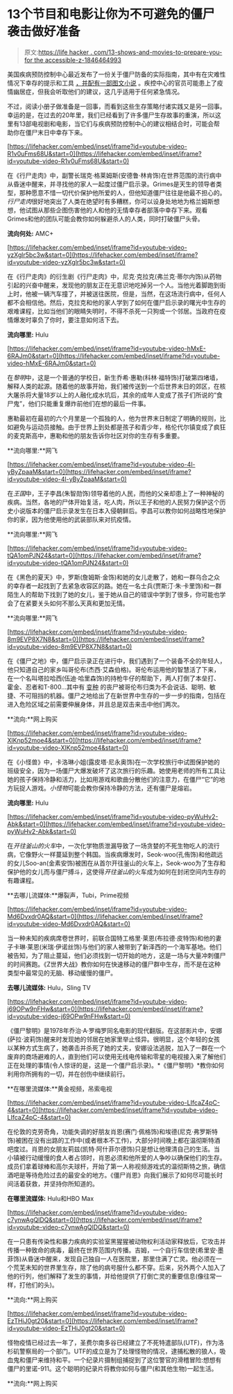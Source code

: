 # 13个节目和电影让你为不可避免的僵尸袭击做好准备

> 原文:[https://life hacker . com/13-shows-and-movies-to-prepare-you-for the accessible-z-1846464993](https://lifehacker.com/13-shows-and-movies-to-prepare-you-for-the-inevitable-z-1846464993)

美国疾病预防控制中心最近发布了一份关于僵尸防备的实际指南，其中有在灾难性情况下幸存的提示和工具 [，并配有一部图文小说](https://www.cdc.gov/cpr/zombies/#/page/1) 。疾控中心的官员可能患上了疫情幽居症，但我会听取他们的建议，这几乎适用于任何紧急情况。

不过，阅读小册子做准备是一回事，而看到这些生存策略付诸实践又是另一回事。幸运的是，在过去的20年里，我们已经看到了许多僵尸生存故事的重演，所以这里有13部电视剧和电影，当它们与疾病预防控制中心的建议相结合时，可能会帮助你在僵尸末日中幸存下来。

 [https://lifehacker.com/embed/inset/iframe?id=youtube-video-R1v0uFms68U&start=0](https://lifehacker.com/embed/inset/iframe?id=youtube-video-R1v0uFms68U&start=0) 

在《行尸走肉》中，副警长瑞克·格莱姆斯(安德鲁·林肯饰)在世界范围的流行病中从昏迷中醒来，并寻找他的家人一起度过僵尸启示录。Grimes是天生的领导者类型，那种愿意不惜一切代价保护他所爱的人，但他知道僵尸往往是他最不担心的。*行尸走肉*很好地突出了人类在绝望时有多糟糕，你可以设身处地地为格兰姆斯想想，他试图从那些企图伤害他的人和他的无情幸存者部落中幸存下来。观看Grimes和他的团队可能会教你如何躲避杀人的人类，同时打破僵尸头骨。

**流向何处:** AMC+

 [https://lifehacker.com/embed/inset/iframe?id=youtube-video-yzXglr5bc3w&start=0](https://lifehacker.com/embed/inset/iframe?id=youtube-video-yzXglr5bc3w&start=0) 

在《行尸走肉》的衍生剧《行尸走肉》中，尼克·克拉克(弗兰克·蒂尔内饰)从药物引起的兴奋中醒来，发现他的朋友正在无意识地吃掉另一个人。当他光着脚跑到街上时，他被一辆汽车撞了，并被送往医院，但是，当然，在这场流行病中，任何人都不会相信他。然后，克拉克和他的家人学到了如何在僵尸启示录的曙光中生存的艰难课程，比如当他们的眼睛失明时，不得不杀死一只狗或一个邻居。当政府在疫情爆发时辜负了你时，要注意如何活下去。

**流向哪里:** Hulu

 [https://lifehacker.com/embed/inset/iframe?id=youtube-video-hMxE-6RAJm0&start=0](https://lifehacker.com/embed/inset/iframe?id=youtube-video-hMxE-6RAJm0&start=0) 

在*黎明*中，这是一个普通的学校日，新生乔希·惠勒(科林·福特饰)打破第四堵墙，解释人类的起源。随着他的故事开始，我们被传送到一个后世界末日的郊区，在核大屠杀将大量18岁以上的人融化成水坑后，其余的成年人变成了孩子们所说的“食尸鬼”，他们只能重复爆炸前他们在想的最后一件事。

惠勒最初在最初的六个月里是一个孤独的人，他为世界末日制定了明确的规则，比如避免与运动员接触。由于世界上到处都是孩子和青少年，格伦代尔镇变成了疯狂的麦克斯高中，惠勒和他的朋友告诉你社区对你的生存有多重要。

**流向哪里:**网飞

 [https://lifehacker.com/embed/inset/iframe?id=youtube-video-4l-yByZpaaM&start=0](https://lifehacker.com/embed/inset/iframe?id=youtube-video-4l-yByZpaaM&start=0) 

在*王国*中，王子李昌(朱智勋饰)领导着他的人民，而他的父亲却患上了一种神秘的疾病。当然，各地的尸体开始复活，吃人肉，所以王子和他的人民努力保护这个历史小说版本的僵尸启示录发生在日本入侵朝鲜后。李昌可以教你如何战略性地保护你的家，因为他使用他的武装部队来对抗疫情。

**流向哪里:**网飞

 [https://lifehacker.com/embed/inset/iframe?id=youtube-video-tQA1omPJN24&start=0](https://lifehacker.com/embed/inset/iframe?id=youtube-video-tQA1omPJN24&start=0) 

在《黑色的夏天》中，罗斯(詹姆斯·金饰)和她的女儿走散了，她和一群乌合之众的幸存者一起找到了去紧急收容区的路。她在一名士兵(贾斯汀·朱·卡里饰)和一群陌生人的帮助下找到了她的女儿，鉴于她从自己的错误中学到了很多，你可能也学会了在紧要关头如何不那么天真和更加无情。

**流向哪里:**网飞

 [https://lifehacker.com/embed/inset/iframe?id=youtube-video-8m9EVP8X7N8&start=0](https://lifehacker.com/embed/inset/iframe?id=youtube-video-8m9EVP8X7N8&start=0) 

在《僵尸之地》中，僵尸启示录正在进行中，我们遇到了一个装备不全的年轻人，他只知道自己的家乡叫哥伦布(杰西·艾森伯格)。哥伦布运用他的智慧活了下来，在一个名叫塔拉哈西(伍迪·哈里森饰)的持枪牛仔的帮助下，两人打倒了本垒打、霍金、忍者和T-800...其中有 [变种](https://zombieland.fandom.com/wiki/Zombies) 的丧尸被哥伦布归类为不会说话、聪明、敏捷、不可阻挡的机器。僵尸之地给出了在新世界中生存的一步一步的指南，包括在进入危险区域之前需要伸展身体，并且总是双击来击中他们两次。

**流向:**网上购买

 [https://lifehacker.com/embed/inset/iframe?id=youtube-video-XlKnp52moe4&start=0](https://lifehacker.com/embed/inset/iframe?id=youtube-video-XlKnp52moe4&start=0) 

在《小怪兽》中，卡洛琳小姐(露皮塔·尼永奥饰)在一次学校旅行中试图保护她的班级安全，因为一场僵尸大爆发破坏了这次旅行的乐趣。她使用老师的所有工具让她的孩子保持冷静和活力，比如用游戏和歌曲分散他们的注意力，在僵尸“它”的地方玩捉人游戏。*小怪物*可能会教你保持冷静的方法，还有僵尸是熔岩。

**流向哪里:** Hulu

 [https://lifehacker.com/embed/inset/iframe?id=youtube-video-pyWuHv2-Abk&start=0](https://lifehacker.com/embed/inset/iframe?id=youtube-video-pyWuHv2-Abk&start=0) 

在*开往釜山的火车*中，一次化学物质泄漏导致了一场贪婪的不死生物吃人的流行病，它像野火一样蔓延到整个韩国。当疾病爆发时，Seok-woo(孔侑饰)和他疏远的女儿Soo-an(金素安饰)被困在从首尔开往釜山的火车上，Seok-woo为了生存和保护他的女儿而与僵尸搏斗，这使得*开往釜山*的火车成为如何在封闭空间内生存的有趣课程。

**去哪儿流媒体:**爆裂声，Tubi，Prime视频

 [https://lifehacker.com/embed/inset/iframe?id=youtube-video-Md6Dvxdr0AQ&start=0](https://lifehacker.com/embed/inset/iframe?id=youtube-video-Md6Dvxdr0AQ&start=0) 

当一种未知的疾病席卷世界时，前联合国特工格里·莱恩(布拉德·皮特饰)和他的妻子卡琳·莱恩(米瑞·伊诺丝饰)与他们的家人被带到了新泽西的一个海军基地。他们被告知，为了阻止蔓延，他们必须找到一切开始的地方，这是一场与大量冲刺僵尸的时间赛跑。《Z世界大战》教你如何在快速移动的僵尸群中生存，而不是在这种类型中最常见的无脑、移动缓慢的僵尸。

**去哪儿流媒体:** Hulu，Sling TV

 [https://lifehacker.com/embed/inset/iframe?id=youtube-video-j69OPw9nFHw&start=0](https://lifehacker.com/embed/inset/iframe?id=youtube-video-j69OPw9nFHw&start=0) 

《僵尸黎明》是1978年乔治·A·罗梅罗同名电影的现代翻版。在这部影片中，安娜(萨拉·波莉饰)醒来时发现她的邻居在她家里举止怪异。很明显，这个年轻的女孩以某种方式生病了，她袭击并杀死了她的丈夫，安娜设法逃脱，加入了一群在一个废弃的商场避难的人，直到他们可以使用无线电传输和零星的电视接入来了解他们正在处理的事情(令人惊讶的是，这是一个僵尸启示录)。*《僵尸黎明》*教你如何利用你所拥有的一切，并在创伤中继续前行。

**在哪里流媒体:**黄金视频，吊索电视

 [https://lifehacker.com/embed/inset/iframe?id=youtube-video-LIfcaZ4pC-4&start=0](https://lifehacker.com/embed/inset/iframe?id=youtube-video-LIfcaZ4pC-4&start=0) 

在伦敦的克劳奇角，功能失调的好朋友肖恩(赛门·佩格饰)和埃德(尼克·弗罗斯特饰)被困在没有出路的工作中(或者根本不工作)，大部分时间晚上都在温彻斯特酒吧度过。肖恩的女朋友莉兹(凯特·阿什菲尔德饰)只是想让他理清自己的生活。当小镇被行动缓慢的食人者占领时，肖恩必须和他所爱的人争吵以确保他们的生存。成员们拿着球棒和高尔夫球杆，开始了第一人称视频游戏式的温彻斯特之旅，确信酒吧是等待危险过去的最安全的地方。《僵尸肖恩》向我们展示了如何尽可能长时间活着获救，并坚持你所知道的。

**在哪里流媒体:** Hulu和HBO Max

 [https://lifehacker.com/embed/inset/iframe?id=youtube-video-c7ynwAgQlDQ&start=0](https://lifehacker.com/embed/inset/iframe?id=youtube-video-c7ynwAgQlDQ&start=0) 

在一只患有传染性和暴力疾病的实验室黑猩猩被动物权利活动家释放后，它攻击并传播一种致命的病毒，最终在世界范围内传播。吉姆，一个自行车信使(希里安·墨菲饰)从昏迷中醒来，发现自己独自一人在医院里，那里住满了亡灵。他必须在一个荒芜未知的世界里生存，除了他的病号服什么都不穿。后来，另外两个人加入了他的行列，他们解释了发生的事情，并给他提供了打倒亡灵的重要信息(像往常一样，打他们的头)。

**流向:**网上购买

 [https://lifehacker.com/embed/inset/iframe?id=youtube-video-EzTHiJ0gt20&start=0](https://lifehacker.com/embed/inset/iframe?id=youtube-video-EzTHiJ0gt20&start=0) 

怪物疫情已经过去一年了，圣费尔南多谷已经建立了不死特遣部队(UTF)，作为洛杉矶警察局的一个部门。UTF的成立是为了处理怪物的情况，逮捕松散的狼人，吸血鬼和僵尸来维持和平。一个纪录片摄制组捕捉到了这位警官的滑稽冒险:想想有僵尸的里诺-911。这个聪明的纪录片将教你如何与僵尸(和其他生物)一起生活。

**流向:**网上购买